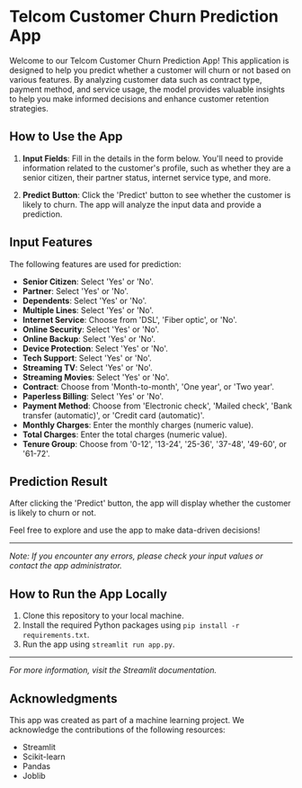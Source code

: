 # Telcom Customer Churn Prediction App

Welcome to our Telcom Customer Churn Prediction App! This application is designed to help you predict whether a customer will churn or not based on various features. By analyzing customer data such as contract type, payment method, and service usage, the model provides valuable insights to help you make informed decisions and enhance customer retention strategies.

## How to Use the App

1. **Input Fields**: Fill in the details in the form below. You'll need to provide information related to the customer's profile, such as whether they are a senior citizen, their partner status, internet service type, and more.

2. **Predict Button**: Click the 'Predict' button to see whether the customer is likely to churn. The app will analyze the input data and provide a prediction.

## Input Features

The following features are used for prediction:

- **Senior Citizen**: Select 'Yes' or 'No'.
- **Partner**: Select 'Yes' or 'No'.
- **Dependents**: Select 'Yes' or 'No'.
- **Multiple Lines**: Select 'Yes' or 'No'.
- **Internet Service**: Choose from 'DSL', 'Fiber optic', or 'No'.
- **Online Security**: Select 'Yes' or 'No'.
- **Online Backup**: Select 'Yes' or 'No'.
- **Device Protection**: Select 'Yes' or 'No'.
- **Tech Support**: Select 'Yes' or 'No'.
- **Streaming TV**: Select 'Yes' or 'No'.
- **Streaming Movies**: Select 'Yes' or 'No'.
- **Contract**: Choose from 'Month-to-month', 'One year', or 'Two year'.
- **Paperless Billing**: Select 'Yes' or 'No'.
- **Payment Method**: Choose from 'Electronic check', 'Mailed check', 'Bank transfer (automatic)', or 'Credit card (automatic)'.
- **Monthly Charges**: Enter the monthly charges (numeric value).
- **Total Charges**: Enter the total charges (numeric value).
- **Tenure Group**: Choose from '0-12', '13-24', '25-36', '37-48', '49-60', or '61-72'.

## Prediction Result

After clicking the 'Predict' button, the app will display whether the customer is likely to churn or not.

Feel free to explore and use the app to make data-driven decisions!

---

*Note: If you encounter any errors, please check your input values or contact the app administrator.*

## How to Run the App Locally

1. Clone this repository to your local machine.
2. Install the required Python packages using `pip install -r requirements.txt`.
3. Run the app using `streamlit run app.py`.

---

*For more information, visit the Streamlit documentation.*

## Acknowledgments

This app was created as part of a machine learning project. We acknowledge the contributions of the following resources:

- Streamlit
- Scikit-learn
- Pandas
- Joblib



